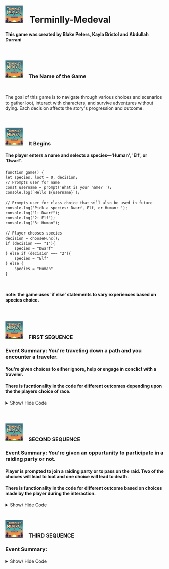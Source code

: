 # <img src='./public/Terminlly-Medeval.png' width="55em" style='margin-right: 15px'/> Terminlly-Medeval

#### This game was created by Blake Peters, Kayla Bristol and Abdullah Durrani
 
 
 
<br />

 ### <img src='./public/Terminlly-Medeval.png' width="55em" style='margin-right: 15px' /> The Name of the Game  
 
<br />
 
 The goal of this game is to navigate through various choices and scenarios to gather loot, interact with characters, and survive adventures without dying. Each decision affects the story's progression and outcome.


<br />

 ### <img src='./public/Terminlly-Medeval.png' width="55em" style='margin-right: 15px' /> It Begins

#### The player enters a name and selects a species—'Human', 'Elf', or 'Dwarf'. 

    function game() {
    let species, loot = 0, decision;
    // Prompts user for name
    const username = prompt('What is your name? ');
    console.log(`Hello ${username}`);

    // Prompts user for class choice that will also be used in future  
    console.log('Pick a species: Dwarf, Elf, or Human: ');
    console.log("1: Dwarf");
    console.log("2: Elf");
    console.log("3: Human");

    // Player chooses species
    decision = chooseFunc();
    if (decision === "1"){
        species = "Dwarf"
    } else if (decision === "2"){
        species = "Elf"    
    } else {
        species = "Human"
    }
  

<br />

#### note: the game uses 'if else' statements to vary experiences based on species choice.


<br />

 ### <img src='./public/Terminlly-Medeval.png' width="55em" style='margin-right: 15px' /> FIRST SEQUENCE

### Event Summary: You're traveling down a path and you encounter a traveler.

#### You're given choices to either ignore, help or engage in conclict with a traveler.  
#### There is fucntionality in the code for different outcomes depending upon the the players choice of race.

<details>

<summary>Show/ Hide Code</summary>

    console.log("As you are meandering down your path, you encounter a traveler.");
    console.log("1: Ignore.");
    console.log("2: Help.");
    console.log("3: Fight!");
    
    decision = chooseFunc();
    // Player ignores traveler
    if (decision === "1"){
        console.log("Ignore them. You are very shy after all… best not to make eye contact.");
        // In first choice if species is dwarf 
        if (species === "Dwarf"){
            console.log("You and the traveler give each other an up-nod as you pass. Nice.");
        } else if (species === "Elf"){
            console.log("You glide past the traveller without being seen. Great work!");
        } else {
            console.log("The traveller waves at you as you pass. You want to be friendly, so you wave back.",
                    "But as it turns out, there was another passerby behind you… the traveller was waving to them.",
                    "You pretend nothing happened. Carry on with your meandering.");
        }

    // Player helps traveler. If Dwarf or Elf = loot
    } else if (decision === "2"){
        console.log("Ask the traveler if they need help. It would be nice to have a companion if things go well.");
        if (species === "Dwarf"){
            console.log("Hello friend, how are your travels? Need any help?” You say. “Well yes actually I was looking",
                    "for a companion to help me find the nearest village. In fact, I`ll pay you! I`m very desperate.",
                    "Take these 20 coins.” They give you 20 coins and you move along to the nearest village together.");
            // Player gains 1 loot
            loot++;
        } else if (species === "Elf"){
            console.log("Hello friend, how are your travels? Need any help?” You say. “Well yes actually I was looking",
                    "for a companion to help me find the nearest village. I`m also over encumbered, so if you would, take" ,
                    "my extra sword and shield. They`re too much for me to carry.” They give you a sword and shield and you",
                    "move along to the nearest village together.");
            loot++;
        } else {
            console.log("You call out to the traveller. “Hello friend, I was just passing by and wondered —“ They glare",
                    "at you and interrupts, “A human eh? I`ll keep my distance, thank you. Move along before I change my",
                    "mind about killing you on the spot.” Oh my, a speciesist. You best avoid. Hurry along before",
                    "something bad happens.");
        }

    // Player fights traveler. If Elf or Human = loot, if Dwarf = die
    } else {
        console.log("Fight them! You could use some extra loot.");
        if (species === "Elf" || species === "Human"){
            console.log("You leap in front of the traveler and brandish your weapon. “Fight me you bastard!” You yell.",
                    "After some excellent swordsmanship, you defeat them! Great work. You earned some loot.");
            loot++;
        } else {
            console.log("You leap in front of the traveler and brandish your weapon. “Fight me you bastard!”",
                    "You yell. They leap back at you with their weapon. It`s a struggle, and the two of you are unevenly",
                    "matched! You`re too short! The traveler sees an opening in your armor and slashes at it. It is",
                    "a deep wound. You fall back, dazed! They have bested you! The traveler laughs and walks off. You see",
                    "a bright light… it`s all over.");
            // Player dies
            return false
        }
    }

</details>


<br />



<br />

 ### <img src='./public/Terminlly-Medeval.png' width="55em" style='margin-right: 15px' /> SECOND SEQUENCE

### Event Summary: You're given an oppurtunity to participate in a raiding party or not.

####  Player is prompted to join a raiding party or to pass on the raid. Two of the choices will lead to loot and one choice will lead to death.
#### There is functionality in the code for different outcome based on choices made by the player during the interaction.

<details>

<summary>Show/ Hide Code</summary>

    console.log(`Thundering hooves signal approach; a sharp cry warns, "Bandits!"`,
        `You’ve got a choice, lad, and listen up closely, because I like repeating myself. Do you join these here bandits and increase your chances of loot or would you rather play it safe?;`)
    console.log("1: Get out my way, choice giver, I’m taking this loot while I can!");
    console.log("2: I am carrying enough weight, I don’t need this on my conscience, I am going to move on.");
    console.log("3: ‘I am going to wait it out here and see what happens.’");
    
    decision = chooseFunc();
    //Player joins bandits. If Dwarf = specific dialogue. All = loot      
    if (decision === "1"){
        console.log("You're natural, kid! Ever thought of running for office?");
        if (species === "Dwarf"){
            console.log("'Fiery little guy, ain't he?'");
        }
        loot++;

    //Player avoids bandits. If Elf = specific dialogue. All = loot    
    } else if (decision === "2"){
        if (species === "Elf"){
            console.log(`I am going to wait it out here and see what happens.`);
        }
        loot++;

    //Player does nothing. If Human = specific dialogue. All = die.    
    } else {
        if (species === "Human"){
        console.log(`Nothing good can come of waiting’ ya gotta go out and take it!`);
        }
        console.log(`Caught between advancing forces and escaping raiders, you are killed in the collision.`)
        return false
    }


</details>


<br />



### <img src='./public/Terminlly-Medeval.png' width="55em" style='margin-right: 15px' /> THIRD SEQUENCE 

### Event Summary: 

#### 
#### 

<details>

<summary>Show/ Hide Code</summary>

    console.log("As you walk along, the woods around you become thicker and thicker. The sky darkens... it appears",
        "you have entered the Woods of Darkness.");
    console.log("1: Turn around.");
    console.log("2: Go to southern part of woods.");
    console.log("3: Go to northern part of woods.");
    
    decision = chooseFunc();
    //Player turns around
    if (decision === "1"){
        console.log("'Fuck that.' You say. You decide to turn around and not risk it.");
        if (species === "Dwarf" || species === "Elf" || species === "Human"){
            console.log("You hurry back to the main path.");
        }

    //Player goes south. All = loot
    } else if (decision === "2"){
        console.log("You decide to head south further into the woods.");
        if (species === "Dwarf" || species === "Human"){
            console.log("As you walk along, you come across a pile of disturbed soil. You brush away some of",
                    "the dirt to reveal a pile of poorly hidden gold! Nice.");
            loot++;
        } else {
            console.log("As you walk along, you come across a rusted old chest! You open it to find a glowing",
                    "pair of boots. They look powerful. Nice loot acquiring!");
            loot++;
        }

    //Player goes north. All = loot
    } else {
        console.log("You decide to head north further into the woods.");
        if (species === "Dwarf" || species === "Elf"){
            console.log("As you walk along, you find a hole in the ground. There's a bunch of gold in it.");
            loot++;
        } else {
            console.log("As you walk along, you see a tree with what looks like a face... suddenly, the tree",
                "springs to life and says, 'Lucky traveler! You have run into me, the Tree of Abundance. Take",
                "this loot as a little treat.'");
            loot++;
            }
    }

</details>


<br />

